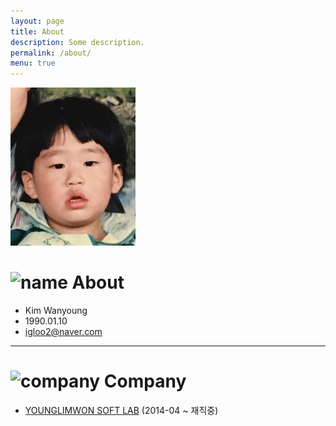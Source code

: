 ```yaml
---
layout: page
title: About
description: Some description.
permalink: /about/
menu: true
---
```


<img class="img-rounded" src="/assets/img/profile2.jpeg" alt="Kim wanyoung" width="200">


# <img src="https://image.flaticon.com/icons/svg/1367/1367487.svg" alt="name" width="100" height="100"> About

* Kim Wanyoung
* 1990.01.10
* [igloo2@naver.com](mailto:igloo2@naver.com)

---

# <img src="https://image.flaticon.com/icons/svg/1367/1367494.svg" alt="company" width="100" height="100"> Company

* [YOUNGLIMWON SOFT LAB](https://www.ksystem.co.kr) (2014-04 ~ 재직중)
